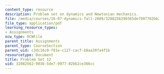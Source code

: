 ```yaml
---
content_type: resource
description: Problem set on dynamics and Newtonian mechanics.
file: /media/courses/16-07-dynamics-fall-2009/3208256290365de7997702bb2ce366cc_MIT16_07F09_hw12.pdf
file_type: application/pdf
learning_resource_types:
- Assignments
ocw_type: OCWFile
parent_title: Assignments
parent_type: CourseSection
parent_uid: c3dc16c0-f81e-c127-cacf-b8aa30fa4f1b
resourcetype: Document
title: Problem Set 12
uid: 32082562-9036-5de7-9977-02bb2ce366cc
---
```

